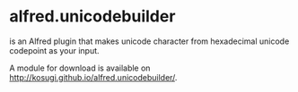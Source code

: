# alfred.unicodebuilder

is an Alfred plugin that makes unicode character from hexadecimal unicode codepoint as your input.

A module for download is available on <http://kosugi.github.io/alfred.unicodebuilder/>.
